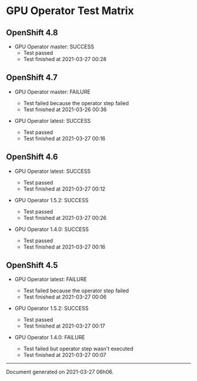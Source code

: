 
GPU Operator Test Matrix
========================

OpenShift 4.8
-------------

* GPU Operator master: SUCCESS
  - Test passed
  - Test finished at 2021-03-27 00:28

OpenShift 4.7
-------------

* GPU Operator master: FAILURE
  - Test failed because the operator step failed
  - Test finished at 2021-03-26 00:36

* GPU Operator latest: SUCCESS
  - Test passed
  - Test finished at 2021-03-27 00:16

OpenShift 4.6
-------------

* GPU Operator latest: SUCCESS
  - Test passed
  - Test finished at 2021-03-27 00:12

* GPU Operator 1.5.2: SUCCESS
  - Test passed
  - Test finished at 2021-03-27 00:26

* GPU Operator 1.4.0: SUCCESS
  - Test passed
  - Test finished at 2021-03-27 00:16

OpenShift 4.5
-------------

* GPU Operator latest: FAILURE
  - Test failed because the operator step failed
  - Test finished at 2021-03-27 00:06

* GPU Operator 1.5.2: SUCCESS
  - Test passed
  - Test finished at 2021-03-27 00:17

* GPU Operator 1.4.0: FAILURE
  - Test failed but operator step wasn't executed
  - Test finished at 2021-03-27 00:07


---
Document generated on 2021-03-27 06h06.
